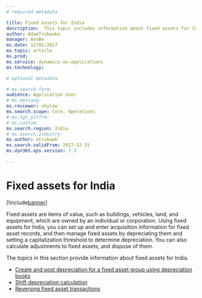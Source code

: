 ```yaml
---
# required metadata

title: Fixed assets for India
description:  This topic includes information about fixed assets for India in Microsoft Dynamics 365 for Finance and Operations, Enterprise edition.
author: AdamTrukawka
manager: AnnBe
ms.date: 12/01/2017
ms.topic: article
ms.prod: 
ms.service: dynamics-ax-applications
ms.technology: 

# optional metadata

# ms.search.form: 
audience: Application User
# ms.devlang: 
ms.reviewer: shylaw
ms.search.scope: Core, Operations
# ms.tgt_pltfrm: 
# ms.custom: 
ms.search.region: India
# ms.search.industry: 
ms.author: atrukawk
ms.search.validFrom: 2017-12-31
ms.dyn365.ops.version: 7.3

---
```


# Fixed assets for India

[!include[banner](../includes/banner.md)]


Fixed assets are items of value, such as buildings, vehicles, land, and equipment, which are owned by an individual or corporation. Using fixed assets for India, you can set up and enter acquisition information for fixed asset records, and then manage fixed assets by depreciating them and setting a capitalization threshold to determine depreciation. You can also calculate adjustments to fixed assets, and dispose of them.

The topics in this section provide information about fixed assets for India.

- [Create and post depreciation for a fixed asset group using depreciation books](apac-ind-calculate-post-depreciation.md)
- [Shift depreciation calculation](apac-ind-calculation-shift-depreciation.md)
- [Reversing fixed asset transactions](apac-ind-reverse-fixed-assets-transactions.md)


